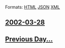 
Formats: [HTML](2002/03/28/index.html)  [JSON](2002/03/28/index.json)  [XML](2002/03/28/index.xml)  

## [2002-03-28](/news/2002/03/28/index.md)

## [Previous Day...](/news/2002/03/27/index.md)

